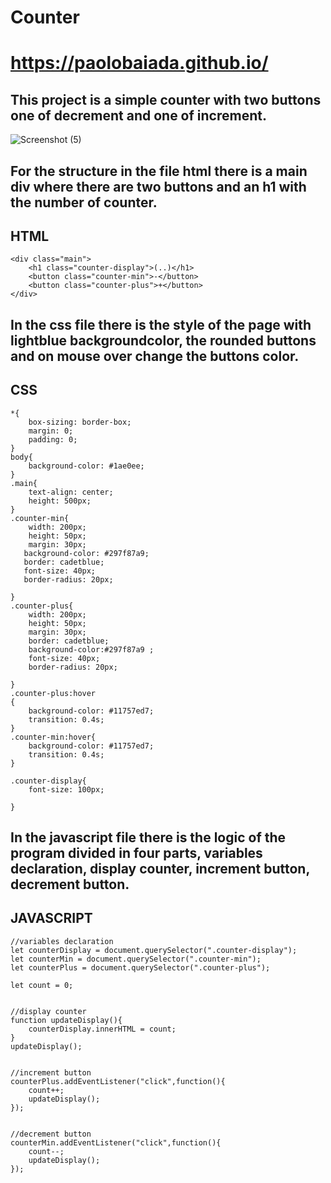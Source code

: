 # Counter
# https://paolobaiada.github.io/
## This project is a simple counter with two buttons one of decrement and one of increment.

![Screenshot (5)](https://user-images.githubusercontent.com/89268273/130265592-911ed1f1-ac25-49cb-b563-fbb299769c76.png)


## For the structure in the file html there is a main div where there are two buttons and an h1 with the number of counter.
## HTML
```
<div class="main">
    <h1 class="counter-display">(..)</h1>
    <button class="counter-min">-</button>
    <button class="counter-plus">+</button>
</div>
```
## In the css file there is the style of the page with lightblue backgroundcolor, the rounded buttons and on mouse over change the buttons color.

## CSS
```
*{
    box-sizing: border-box;
    margin: 0;
    padding: 0;
}
body{
    background-color: #1ae0ee;
}
.main{
    text-align: center;
    height: 500px;
}
.counter-min{
    width: 200px;
    height: 50px;
    margin: 30px;
   background-color: #297f87a9;
   border: cadetblue;
   font-size: 40px;
   border-radius: 20px;
   
}
.counter-plus{
    width: 200px;
    height: 50px;
    margin: 30px;
    border: cadetblue;
    background-color:#297f87a9 ;
    font-size: 40px;
    border-radius: 20px;
    
}
.counter-plus:hover
{
    background-color: #11757ed7;
    transition: 0.4s;
}
.counter-min:hover{
    background-color: #11757ed7;
    transition: 0.4s;
}

.counter-display{
    font-size: 100px;
    
}
```
## In the javascript file there is the logic of the program divided in four parts, variables declaration, display counter, increment button, decrement button.

## JAVASCRIPT
```
//variables declaration
let counterDisplay = document.querySelector(".counter-display");
let counterMin = document.querySelector(".counter-min");
let counterPlus = document.querySelector(".counter-plus");

let count = 0;


//display counter
function updateDisplay(){
    counterDisplay.innerHTML = count; 
}
updateDisplay();


//increment button
counterPlus.addEventListener("click",function(){
    count++;
    updateDisplay();
});


//decrement button
counterMin.addEventListener("click",function(){
    count--;
    updateDisplay();
});
```
